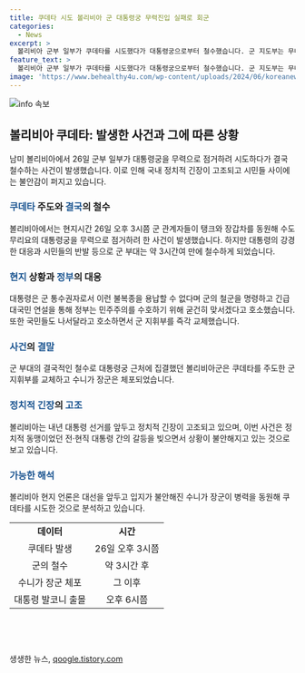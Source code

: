 ```yaml
---
title: 쿠데타 시도 볼리비아 군 대통령궁 무력진입 실패로 회군
categories:
  - News
excerpt: >
  볼리비아 군부 일부가 쿠데타를 시도했다가 대통령궁으로부터 철수했습니다. 군 지도부는 무너진 조국을 되찾겠다고 선언했지만, 대통령의 강경 대응과 시민들의 반발로 회군했습니다. 대통령은 군 통수권자로서 불복종을 용납할 수 없다며 철군을 명령했고, 군 지휘부를 교체했습니다. 쿠데타 주도한 장군은 체포됐고, 대통령은 시민들의 지지를 받으며 평화롭게 대통령으로 남았습니다. 정치적 갈등으로 긴장이 고조되는 가운데, 이번 쿠데타 시도는 분석됩니다.
feature_text: >
  볼리비아 군부 일부가 쿠데타를 시도했다가 대통령궁으로부터 철수했습니다. 군 지도부는 무너진 조국을 되찾겠다고 선언했지만, 대통령의 강경 대응과 시민들의 반발로 회군했습니다. 대통령은 군 통수권자로서 불복종을 용납할 수 없다며 철군을 명령했고, 군 지휘부를 교체했습니다. 쿠데타 주도한 장군은 체포됐고, 대통령은 시민들의 지지를 받으며 평화롭게 대통령으로 남았습니다. 정치적 갈등으로 긴장이 고조되는 가운데, 이번 쿠데타 시도는 분석됩니다.
image: 'https://www.behealthy4u.com/wp-content/uploads/2024/06/koreanews.jpg'
---
```


<p><img src="https://www.behealthy4u.com/wp-content/uploads/2024/06/koreanews.jpg" alt="info 속보" /></p>

<h2 data-ke-size="size26">볼리비아 쿠데타: 발생한 사건과 그에 따른 상황</h2>

<p data-ke-size="size16">남미 볼리비아에서 26일 군부 일부가 대통령궁을 무력으로 점거하려 시도하다가 결국 철수하는 사건이 발생했습니다. 이로 인해 국내 정치적 긴장이 고조되고 시민들 사이에는 불안감이 퍼지고 있습니다.</p>

<h3><b><span style="color: #1a5490;">쿠데타</span></b> 주도와 <b><span style="color: #1a5490;">결국</span></b>의 철수</h3>

<p data-ke-size="size16">볼리비아에서는 현지시간 26일 오후 3시쯤 군 관계자들이 탱크와 장갑차를 동원해 수도 무리요의 대통령궁을 무력으로 점거하려 한 사건이 발생했습니다. 하지만 대통령의 강경한 대응과 시민들의 반발 등으로 군 부대는 약 3시간여 만에 철수하게 되었습니다.</p>

<h3><b><span style="color: #1a5490;">현지</span></b> 상황과 <b><span style="color: #1a5490;">정부</span></b>의 대응</h3>

<p data-ke-size="size16">대통령은 군 통수권자로서 이런 불복종을 용납할 수 없다며 군의 철군을 명령하고 긴급 대국민 연설을 통해 정부는 민주주의를 수호하기 위해 굳건히 맞서겠다고 호소했습니다. 또한 국민들도 나서달라고 호소하면서 군 지휘부를 즉각 교체했습니다.</p>

<h3><b><span style="color: #1a5490;">사건</span></b>의 <b><span style="color: #1a5490;">결말</span></b></h3>

<p data-ke-size="size16">군 부대의 결국적인 철수로 대통령궁 근처에 집결했던 볼리비아군은 쿠데타를 주도한 군 지휘부를 교체하고 수니가 장군은 체포되었습니다. </p>

<h3><b><span style="color: #1a5490;">정치적</span></b> <b><span style="color: #1a5490;">긴장</span></b>의 <b><span style="color: #1a5490;">고조</span></b></h3>

<p data-ke-size="size16">볼리비아는 내년 대통령 선거를 앞두고 정치적 긴장이 고조되고 있으며, 이번 사건은 정치적 동맹이었던 전·현직 대통령 간의 갈등을 빚으면서 상황이 불안해지고 있는 것으로 보고 있습니다.</p>

<h3><b><span style="color: #1a5490;">가능한</span></b> <b><span style="color: #1a5490;">해석</span></b></h3>

<p data-ke-size="size16">볼리비아 현지 언론은 대선을 앞두고 입지가 불안해진 수니가 장군이 병력을 동원해 쿠데타를 시도한 것으로 분석하고 있습니다.</p>

<table>
    <tbody>
        <tr>
            <td style="text-align: center; height: 17px;"><b>데이터</b></td>
            <td style="text-align: center; height: 17px;"><b>시간</b></td>
        </tr>
        <tr>
            <td style="text-align: center; height: 17px;">쿠데타 발생</td>
            <td style="text-align: center; height: 17px;">26일 오후 3시쯤</td>
        </tr>
        <tr>
            <td style="text-align: center; height: 17px;">군의 철수</td>
            <td style="text-align: center; height: 17px;">약 3시간 후</td>
        </tr>
        <tr>
            <td style="text-align: center; height: 17px;">수니가 장군 체포</td>
            <td style="text-align: center; height: 17px;">그 이후</td>
        </tr>
        <tr>
            <td style="text-align: center; height: 17px;">대통령 발코니 출몰</td>
            <td style="text-align: center; height: 17px;">오후 6시쯤</td>
        </tr>
    </tbody>
</table>

<p data-ke-size="size16">&nbsp;</p>

<p data-ke-size="size16">&nbsp;</p>
생생한 뉴스, <a href="https://qoogle.tistory.com" rel="dofollow">qoogle.tistory.com</a>


